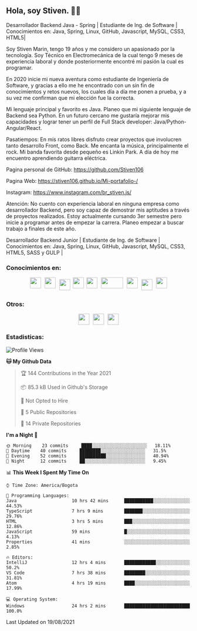 ## Hola, soy Stiven. 👋👷
Desarrollador Backend Java - Spring | Estudiante de Ing. de Software | Conocimientos en: Java, Spring, Linux, GitHub, Javascript, MySQL, CSS3, HTML5|

Soy Stiven Marin, tengo 19 años y me considero un apasionado por la tecnología. Soy Técnico en Electromecánica de la cual tengo 9 meses de experiencia laboral y donde posteriormente encontré mi pasión la cual es programar.

En 2020 inicie mi nueva aventura como estudiante de Ingeniería de Software, y gracias a ello me he encontrado con un sin fin de conocimientos y retos nuevos, los cuales día a día me ponen a prueba, y a su vez me confirman que mi elección fue la correcta.

Mi lenguaje principal y favorito es Java. Planeo que mi siguiente lenguaje de Backend sea Python. En un futuro cercano me gustaría mejorar mis capacidades y lograr tener un perfil de Full Stack developer: Java/Python-Angular/React.

Pasatiempos: En mis ratos libres disfruto crear proyectos que involucren tanto desarrollo Front, como Back. Me encanta la música, principalmente el rock. Mi banda favorita desde pequeño es Linkin Park. A día de hoy me encuentro aprendiendo guitarra eléctrica.

Pagina personal de GitHub: https://github.com/Stiven106

Pagina Web: https://stiven106.github.io/Mi-portafolio-/

Instagram: https://www.instagram.com/br_stiven.js/

Atención: No cuento con experiencia laboral en ninguna empresa como desarrollador Backend, pero soy capaz de demostrar mis aptitudes a través de proyectos realizados. Estoy actualmente cursando 3er semestre pero inicie a programar antes de empezar la carrera. Planeo empezar a buscar trabajo a finales de este año.

Desarrollador Backend Junior | Estudiante de Ing. de Software | Conocimientos en: Java, Spring, Linux, GitHub, Javascript, MySQL, CSS3, HTML5, SASS y GULP |

### Conocimientos en: 
<div style="display: flex; flex-direction: row; justify-content: center;">
  <img src="https://cdn.svgporn.com/logos/html-5.svg" width="30px" height="30px" hspace="5"/>
  <img src="https://cdn.svgporn.com/logos/css-3.svg" width="30px" height="30px" hspace="5"/>
  <img src="https://cdn.svgporn.com/logos/javascript.svg" width="30px" height="30px" hspace="5" vspace="5"/>
  <img src="https://cdn.svgporn.com/logos/gulp.svg" width="30px" height="30px" hspace="2"/>
  <img src="https://cdn.svgporn.com/logos/java.svg" width="30px" height="30px" hspace="5"/>
  <img src="https://cdn.svgporn.com/logos/spring.svg" width="60px" height="30px" hspace="5"/>
  <img src="https://cdn.svgporn.com/logos/sass.svg" width="30px" height="30px" hspace="5"/>
  <img src="https://cdn.svgporn.com/logos/mysql.svg" width="30px" height="30px" hspace="5" vspace="5"/>
  <img src="https://cdn.svgporn.com/logos/linux-tux.svg" width="30px" height="30px" hspace="5"/>
</div>

### Otros: 
<div style="display: flex; flex-direction: row; justify-content: center;">
  <img src="https://cdn.svgporn.com/logos/eclipse-icon.svg" width="30px" height="30px" hspace="5"/>
  <img src="https://cdn.svgporn.com/logos/intellij-idea.svg" width="30px" height="30px" hspace="5"/>
  <img src="https://cdn.svgporn.com/logos/webstorm.svg" width="30px" height="30px" hspace="5"/>
</div>

### Estadisticas:
<!--START_SECTION:waka-->
![Profile Views](http://img.shields.io/badge/Profile%20Views-6-blue)

**🐱 My Github Data** 

> 🏆 144 Contributions in the Year 2021
 > 
> 📦 85.3 kB Used in Github's Storage 
 > 
> 🚫 Not Opted to Hire
 > 
> 📜 5 Public Repositories 
 > 
> 🔑 14 Private Repositories  
 > 
**I'm a Night 🦉** 

```text
🌞 Morning    23 commits     ████░░░░░░░░░░░░░░░░░░░░░   18.11% 
🌆 Daytime    40 commits     ████████░░░░░░░░░░░░░░░░░   31.5% 
🌃 Evening    52 commits     ██████████░░░░░░░░░░░░░░░   40.94% 
🌙 Night      12 commits     ██░░░░░░░░░░░░░░░░░░░░░░░   9.45%

```


📊 **This Week I Spent My Time On** 

```text
⌚︎ Time Zone: America/Bogota

💬 Programming Languages: 
Java                     10 hrs 42 mins      ███████████░░░░░░░░░░░░░░   44.53% 
TypeScript               7 hrs 9 mins        ███████░░░░░░░░░░░░░░░░░░   29.76% 
HTML                     3 hrs 5 mins        ███░░░░░░░░░░░░░░░░░░░░░░   12.86% 
JavaScript               59 mins             █░░░░░░░░░░░░░░░░░░░░░░░░   4.13% 
Properties               41 mins             ░░░░░░░░░░░░░░░░░░░░░░░░░   2.85%

🔥 Editors: 
IntelliJ                 12 hrs 4 mins       ████████████░░░░░░░░░░░░░   50.2% 
VS Code                  7 hrs 38 mins       ████████░░░░░░░░░░░░░░░░░   31.81% 
Atom                     4 hrs 19 mins       ████░░░░░░░░░░░░░░░░░░░░░   17.99%

💻 Operating System: 
Windows                  24 hrs 2 mins       █████████████████████████   100.0%

```


 Last Updated on 19/08/2021
<!--END_SECTION:waka-->
